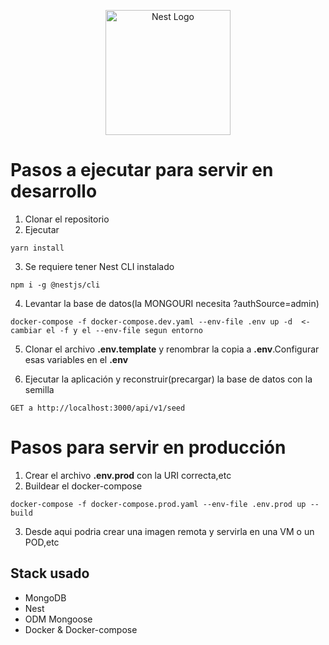 <p align="center">
  <a href="http://nestjs.com/" target="blank">
    <img src="https://nestjs.com/img/logo-small.svg" width="200" alt="Nest Logo" />
  </a>
</p>

# Pasos a ejecutar para servir en desarrollo

1. Clonar el repositorio
2. Ejecutar

```
yarn install
```

3. Se requiere tener Nest CLI instalado

```
npm i -g @nestjs/cli
```

4. Levantar la base de datos(la MONGOURI necesita ?authSource=admin)

```
docker-compose -f docker-compose.dev.yaml --env-file .env up -d  <- cambiar el -f y el --env-file segun entorno
```

5. Clonar el archivo **.env.template** y renombrar la copia a **.env**.Configurar esas variables en el **.env**

6. Ejecutar la aplicación y reconstruir(precargar) la base de datos con la semilla

```
GET a http://localhost:3000/api/v1/seed
```

# Pasos para servir en producción
1. Crear el archivo __.env.prod__ con la URI correcta,etc
2. Buildear el docker-compose
```
docker-compose -f docker-compose.prod.yaml --env-file .env.prod up --build
```
3. Desde aqui podria crear una imagen remota y servirla en una VM o un POD,etc

## Stack usado

- MongoDB
- Nest
- ODM Mongoose
- Docker & Docker-compose

